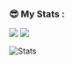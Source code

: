 <!--
**ignacioj/ignacioj** is a ✨ _special_ ✨ repository because its `README.md` (this file) appears on your GitHub profile.

Here are some ideas to get you started:

- 🔭 I’m currently working on ...
- 🌱 I’m currently learning ...
- 👯 I’m looking to collaborate on ...
- 🤔 I’m looking for help with ...
- 💬 Ask me about ...
- 📫 How to reach me: ...
- 😄 Pronouns: ...
- ⚡ Fun fact: ...
-->
### &#x1F60E; My Stats :

<p>
  <img src="http://github-readme-streak-stats.herokuapp.com?user=ignacioj&theme=dark" />
  <img src="https://github-readme-stats.vercel.app/api/top-langs/?username=ignacioj&&hide=cmake&langs_count=4&line_height=35&theme=dark&background=000000" />
</p>

![Stats](https://github-readme-stats.vercel.app/api?username=ignacioj&show_icons=true&line_height=33&count_private=true&theme=dark&background=000000)

